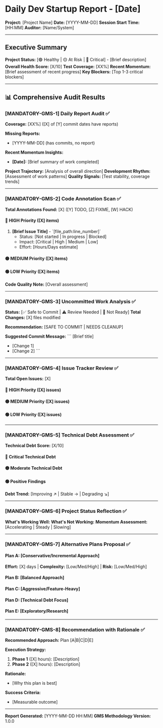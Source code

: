 # Daily Dev Startup Report - [Date]

**Project:** [Project Name]
**Date:** [YYYY-MM-DD]
**Session Start Time:** [HH:MM]
**Auditor:** [Name/System]

---

## Executive Summary

**Project Status:** [🟢 Healthy | 🟡 At Risk | 🔴 Critical] - [Brief description]
**Overall Health Score:** [X/10]
**Test Coverage:** [XX%]
**Recent Momentum:** [Brief assessment of recent progress]
**Key Blockers:** [Top 1-3 critical blockers]

---

## 📊 Comprehensive Audit Results

### [MANDATORY-GMS-1] Daily Report Audit ✅

**Coverage:** [XX%] ([X] of [Y] commit dates have reports)

**Missing Reports:**
<!-- List any commit dates missing daily reports -->
- [YYYY-MM-DD] (has commits, no report)

**Recent Momentum Insights:**
<!-- Summarize recent daily reports (last 5-7 days) -->
- **[Date]:** [Brief summary of work completed]

**Project Trajectory:** [Analysis of overall direction]
**Development Rhythm:** [Assessment of work patterns]
**Quality Signals:** [Test stability, coverage trends]

---

### [MANDATORY-GMS-2] Code Annotation Scan ✅

**Total Annotations Found:** [X] ([Y] TODO, [Z] FIXME, [W] HACK)

#### 🔴 HIGH Priority ([X] items)

1. **[Brief Issue Title]** - \`[file_path:line_number]\`
   - Status: [Not started | In progress | Blocked]
   - Impact: [Critical | High | Medium | Low]
   - Effort: [Hours/Days estimate]

#### 🟡 MEDIUM Priority ([X] items)
#### 🟢 LOW Priority ([X] items)

**Code Quality Note:** [Overall assessment]

---

### [MANDATORY-GMS-3] Uncommitted Work Analysis ✅

**Status:** [✅ Safe to Commit | ⚠️ Review Needed | 🔴 Not Ready]
**Total Changes:** [X] files modified

**Recommendation:** [SAFE TO COMMIT | NEEDS CLEANUP]

**Suggested Commit Message:**
\`\`\`
[Brief title]

- [Change 1]
- [Change 2]
\`\`\`

---

### [MANDATORY-GMS-4] Issue Tracker Review ✅

**Total Open Issues:** [X]

#### 🔴 HIGH Priority ([X] issues)
#### 🟡 MEDIUM Priority ([X] issues)
#### 🟢 LOW Priority ([X] issues)

---

### [MANDATORY-GMS-5] Technical Debt Assessment ✅

**Technical Debt Score:** [X/10]

#### 🔴 Critical Technical Debt
#### 🟡 Moderate Technical Debt
#### 🟢 Positive Findings

**Debt Trend:** [Improving ↗️ | Stable → | Degrading ↘️]

---

### [MANDATORY-GMS-6] Project Status Reflection ✅

**What's Working Well:**
**What's Not Working:**
**Momentum Assessment:** [Accelerating | Steady | Slowing]

---

### [MANDATORY-GMS-7] Alternative Plans Proposal ✅

#### Plan A: [Conservative/Incremental Approach]
**Effort:** [X] days | **Complexity:** [Low/Med/High] | **Risk:** [Low/Med/High]

#### Plan B: [Balanced Approach]
#### Plan C: [Aggressive/Feature-Heavy]
#### Plan D: [Technical Debt Focus]
#### Plan E: [Exploratory/Research]

---

### [MANDATORY-GMS-8] Recommendation with Rationale ✅

**Recommended Approach:** Plan [A|B|C|D|E]

**Execution Strategy:**
1. **Phase 1** ([X] hours): [Description]
2. **Phase 2** ([X] hours): [Description]

**Rationale:**
- [Why this plan is best]

**Success Criteria:**
- [Measurable outcome]

---

**Report Generated:** [YYYY-MM-DD HH:MM]
**GMS Methodology Version:** 1.0.0
